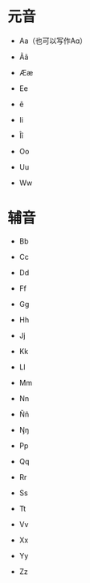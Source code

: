 # 元音  

- Aa（也可以写作Aɑ）  

- Ãã

- Ææ

- Ee

- ê

- Ii

- Îî	

- Oo

- Uu

- Ww

# 辅音

- Bb

- Cc

- Dd

- Ff

- Gg

- Hh

- Jj

- Kk

- Ll

- Mm

- Nn

- Ññ

- Ŋŋ

- Pp

- Qq

- Rr

- Ss

- Tt

- Vv

- Xx

- Yy

- Zz
